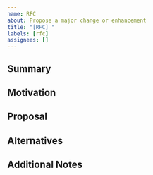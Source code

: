 ```yaml
---
name: RFC
about: Propose a major change or enhancement
title: "[RFC] "
labels: [rfc]
assignees: []
---
```


## Summary

## Motivation

## Proposal

## Alternatives

## Additional Notes
